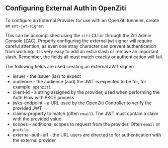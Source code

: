 ## Configuring External Auth in OpenZiti

To configure an External Provider for use with an OpenZiti tunneler, create an `ext-jwt-signer`.

This can be accomplished using the `ziti` CLI or through the Ziti Admin Console (ZAC). Properly configuring the external
jwt signer will require careful attention, as even one stray character can prevent authentication from working. It is 
very easy to add an extra slash or remove an important slash. Remember, the fields all must match exactly or authentication
will fail.

The following fields are used creating an external JWT signer:
* issuer - the issuer (iss) to expect
* audience - the audience (aud) the JWT is expected to be for, for example: `openziti`
* client-id - a string assigned by the provider, used when performing the Auth Flow with PKCE process
* jwks-endpoint - a URL used by the OpenZiti Controller to verify the provided JWT
* claims-property to match (often `email`). The JWT must contain a claim with the provided value
* scopes - additional scopes to request from the provider. Often `email` or `profile`
* external-auth-url - the URL users are directed to for authentication with the external provider
